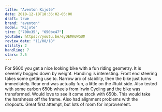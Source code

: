 ```yaml
---
title: "Aventon Kijote"
date: 2018-12-18T18:36:02-05:00
draft: true
brand: "aventon"
model: "Kijote"
tire: ["700x35", "650bx47"]
youtube: https://youtu.be/eyDEMK6WGUM	
review_date: "11/08/18"
utility: 2
handling: 7
stars: 2.5
---
```


For $600 you get a nice looking bike with a fun riding geometry.  It is
severely bogged down by weight. Handling is interesting.  Front end steering
takes some getting use to.  Narrow arc of stability, then the bike just turns
immediately.  Rear end was actually fun, a little on the #tukt side.  Also
tested with some carbon 650b wheels from Irwin Cycling and the bike was
transformed.  Would love to see it come stock with 650b.  This would take the
harshness off the frame.  Also had alignment problems with the dropouts.  Great
first attempt, but lots of room for improvement.
